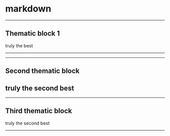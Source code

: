 # markdown
   ***
   ## Thematic block 1
   truly the best
   ***
   ---
   ## Second thematic block
   truly the second best
   ---
   ___
   ## Third thematic block
   truly the second best
   ___
